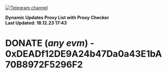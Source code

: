 [![Telegram channel](https://img.shields.io/endpoint?url=https://runkit.io/damiankrawczyk/telegram-badge/branches/master?url=https://t.me/n4z4v0d)](https://t.me/n4z4v0d) 

**Dynamic Updates Proxy List with Proxy Checker**  
**Last Updated: 18.12.23 17:43**

# DONATE (_any evm_) - 0xDEADf12DE9A24b47Da0a43E1bA70B8972F5296F2
